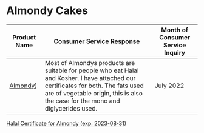 # Almondy Cakes

| Product Name     | Consumer Service Response         | Month of Consumer Service Inquiry        |
|------------------|------------------|----------------------|
| [Almondy](https://www.willys.se/sok?q=almondy))      | Most of Almondys products are suitable for people who eat Halal and Kosher. I have attached our certificates for both. The fats used are of vegetable origin, this is also the case for the mono and diglycerides used.         | July 2022              |

[Halal Certificate for Almondy (exp. 2023-08-31)](https://github.com/HalalRadarSE/HalalSverige/blob/main/Halal%20certificate%20Almondy%20exp%202023-08-31.pdf)
